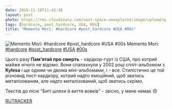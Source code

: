```yaml
---
date: 2019-11-18T11:43:28
layout: post
photo: https://res.cloudinary.com/vast-space-unexplored/image/upload/q_auto,dpr_auto,w_auto/photos/photo_807_18-11-2019_11-43-28.jpg
tags: [hardcore, post_hardcore, USA, 00s]
title: "Memento Mori: #hardcore #post_hardcore #USA #00s"
---
```

![Memento Mori: #hardcore #post_hardcore #USA #00s](https://res.cloudinary.com/vast-space-unexplored/image/upload/q_auto,dpr_auto,w_auto/photos/photo_807_18-11-2019_11-43-28.jpg)
Memento Mori: [#hardcore](/tags/#hardcore) [#post_hardcore](/tags/#post_hardcore) [#USA](/tags/#USA) [#00s](/tags/#00s)

Цього разу **Пам&#39;ятай про смерть** - хардкор-гурт із США, про котрий майже нічого не відомо. Вони спалахнули у 2002 році спліт-альбомом з **Kylesa** і ще одним чи двома міні-альбомами, і - все. Стилістично це той різновид пост-хардкору, котрий надто емоційний, щоб зватись металізованим, але надто металізований, щоб зватись скрімо.

Текстів до пісні &quot;Биті шляхи й виття вовків&quot; - звісно, у мене немає 😞

[RUTRACKER](https://rutracker.org/forum/viewtopic.php?t=1452908)